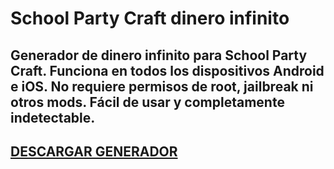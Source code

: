 # School Party Craft dinero infinito
## Generador de dinero infinito para School Party Craft. Funciona en todos los dispositivos Android e iOS. No requiere permisos de root, jailbreak ni otros mods. Fácil de usar y completamente indetectable.

## [DESCARGAR GENERADOR](https://stellardownload.pro/cl/i/g68gjp)


